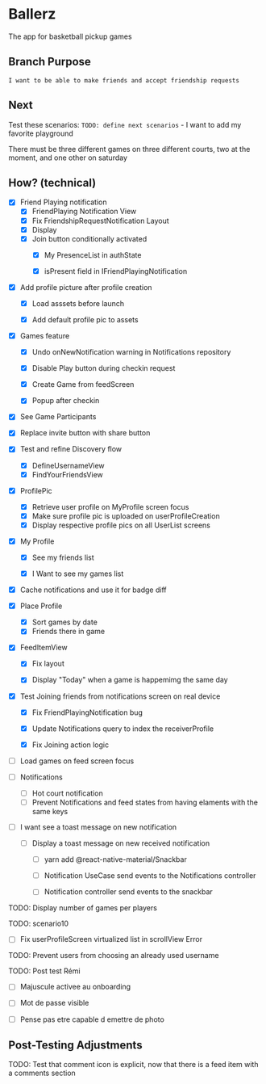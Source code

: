 # Ballerz
The app for basketball pickup games


## Branch Purpose
    I want to be able to make friends and accept friendship requests
## Next 
Test these scenarios:
    `TODO: define next scenarios` 
    - I want to add my favorite playground
        
There must be three different games on three different courts, two at the moment, and one other on saturday


## How? (technical)


- [x] Friend Playing notification
    - [x] FriendPlaying Notification View
    - [x] Fix FriendshipRequestNotification Layout
    - [x] Display
    - [x] Join button conditionally activated
        - [x] My PresenceList in authState
        - [x] isPresent field in IFriendPlayingNotification


* [x] Add profile picture after profile creation
    - [x] Load asssets before launch 
    - [x] Add default profile pic to assets
        

- [x] Games feature
    - [x] Undo onNewNotification warning in Notifications repository    
    - [x] Disable Play button during checkin request
    - [x] Create Game from feedScreen
    - [x] Popup after checkin


- [x] See Game Participants

- [x] Replace invite button with share button

- [x] Test and refine Discovery flow
    - [x] DefineUsernameView 
    - [x] FindYourFriendsView

- [x] ProfilePic
    - [x] Retrieve user profile on MyProfile screen focus
    - [x] Make sure profile pic is uploaded on userProfileCreation
    - [x] Display respective profile pics on all UserList screens

- [x] My Profile
    - [x] See my friends list
    - [x] I Want to see my games list


- [x] Cache notifications and use it for badge diff

- [x] Place Profile
    - [x] Sort games by date
    - [x] Friends there in game

- [x] FeedItemView
    - [x] Fix layout
    - [x] Display "Today" when a game is happemimg the same day


- [x] Test Joining friends from notifications screen on real device
    - [x] Fix FriendPlayingNotification bug
    - [x] Update Notifications query to index the receiverProfile
    - [x] Fix Joining action logic


- [ ] Load games on feed screen focus


- [ ] Notifications
    - [ ] Hot court notification 
    - [ ] Prevent Notifications and feed states from having elaments with the same keys

- [ ] I want see a toast message on new notification
    - [ ] Display a toast message on new received notification 
        - [ ] yarn add @react-native-material/Snackbar
        - [ ] Notification UseCase send events to the Notifications controller
        - [ ] Notification  controller send events to the snackbar 


        




TODO: Display number of games per players



TODO: scenario10
* [ ] Fix userProfileScreen virtualized list in scrollView Error



TODO: Prevent users from choosing an already used username


TODO: Post test Rémi
* [ ] Majuscule activee au onboarding
* [ ] Mot de passe visible
* [ ] Pense pas etre capable d emettre de photo



## Post-Testing Adjustments
TODO: Test that comment icon is explicit, now that there is a feed item with a comments section